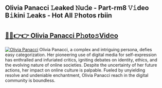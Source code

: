## Olivia Panacci 𝙻eaked 𝙽u𝚍e - Part-rm8 𝚅𝚒deo B𝚒kini 𝙻eaks - Hot All 𝙿hotos rbiin

# <h2><a href="http://ld4ztc.urlbe.top/?page=Olivia+Panacci">🔗🔗👉👉 Olivia Panacci P𝚑oto𝚜Vid𝚎o</a></h2>

[![Olivia Panacci](https://i.imgur.com/eBuTRDB.gif)](http://ld4ztc.urlbe.top/?page=Olivia+Panacci)
Olivia Panacci, a complex and intriguing persona, defies easy categorization. Her pioneering use of digital media for self-expression has enthralled and infuriated critics, igniting debates on identity, ethics, and the evolving nature of online societies. Despite the uncertainty of her future actions, her impact on online culture is palpable. Fueled by unyielding resolve and undeniable enchantment, Olivia Panacci reach in the digital community is boundless.
